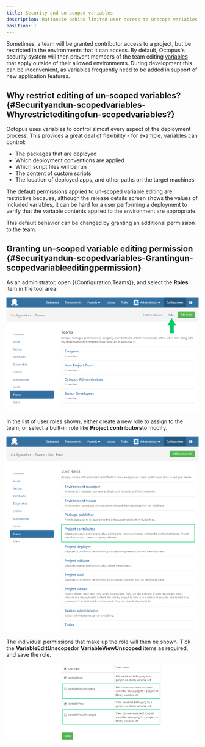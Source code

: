```yaml
---
title: Security and un-scoped variables
description: Rationale behind limited user access to unscope variables if their access is restricted to specific environments.
position: 1
---
```


Sometimes, a team will be granted contributor access to a project, but be restricted in the environments that it can access. By default, Octopus's security system will then prevent members of the team editing [variables](/docs/deploying-applications/deployment-process/variables/index.md) that apply outside of their allowed environments. During development this can be inconvenient, as variables frequently need to be added in support of new application features.

## Why restrict editing of un-scoped variables? {#Securityandun-scopedvariables-Whyrestricteditingofun-scopedvariables?}

Octopus uses variables to control almost every aspect of the deployment process. This provides a great deal of flexibility - for example, variables can control:

- The packages that are deployed
- Which deployment conventions are applied
- Which script files will be run
- The content of custom scripts
- The location of deployed apps, and other paths on the target machines

The default permissions applied to un-scoped variable editing are restrictive because, although the release details screen shows the values of included variables, it can be hard for a user performing a deployment to verify that the variable contents applied to the environment are appropriate.

This default behavior can be changed by granting an additional permission to the team.

## Granting un-scoped variable editing permission {#Securityandun-scopedvariables-Grantingun-scopedvariableeditingpermission}

As an administrator, open {{Configuration,Teams}}, and select the **Roles** item in the tool area:

![](/docs/images/3048124/3277948.png "width=500")

In the list of user roles shown, either create a new role to assign to the team, or select a built-in role like **Project contributors**to modify.

![](/docs/images/3048124/3277947.png "width=500")

The individual permissions that make up the role will then be shown. Tick the **VariableEditUnscoped**or **VariableViewUnscoped** items as required, and save the role.

![](/docs/images/3048124/3277946.png "width=500")
